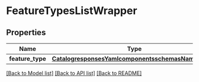 # FeatureTypesListWrapper

## Properties
Name | Type | Description | Notes
------------ | ------------- | ------------- | -------------
**feature_type** | [**CatalogresponsesYamlcomponentsschemasNamedLinks**](CatalogresponsesYamlcomponentsschemasNamedLinks.md) |  | 

[[Back to Model list]](../README.md#documentation-for-models) [[Back to API list]](../README.md#documentation-for-api-endpoints) [[Back to README]](../README.md)

